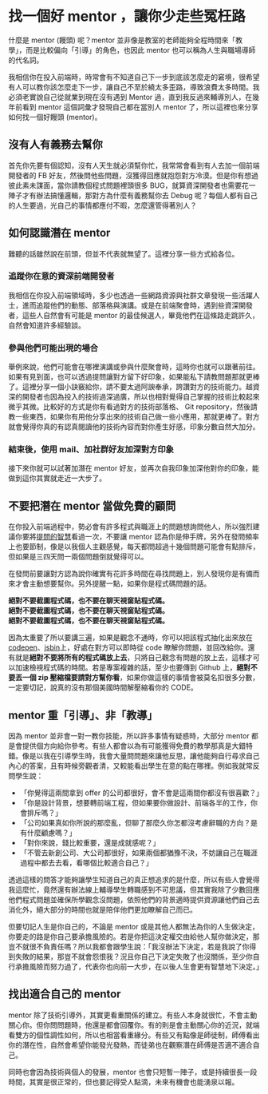 # 找一個好 mentor ，讓你少走些冤枉路

什麼是 mentor \(饅頭\) 呢？mentor 並非像是教室的老師能夠全程時間來「教學」，而是比較偏向「引導」的角色，也因此 mentor 也可以稱為人生與職場導師的代名詞。

我相信你在投入前端時，時常會有不知道自己下一步到底該怎麼走的窘境，很希望有人可以教你該怎麼走下一步，讓自己不至於繞太多歪路，導致浪費太多時間。我必須老實說自己從就業到現在沒有遇到 Mentor 過，直到我反過來輔導別人，在幾年前看到 mentor 這個詞彙才發現自己都在當別人 mentor 了，所以這裡也來分享如何找一個好饅頭 \(mentor\)。

## 沒有人有義務去幫你

首先你先要有個認知，沒有人天生就必須幫你忙，我常常會看到有人去加一個前端開發者的 FB 好友，然後問他些問題，沒獲得回應就抱怨對方冷漠。但是你有想過彼此素未謀面，當你請教個程式問題裡頭很多 BUG，就算資深開發者也需要花一陣子才有辦法搞懂邏輯，那對方為什麼有義務幫你去 Debug 呢？每個人都有自己的人生要過，光自己的事情都應付不暇，怎麼還管得著別人？

## 如何認識潛在 mentor

難聽的話雖然說在前頭，但並不代表就無望了。這裡分享一些方式給各位。

### 追蹤你在意的資深前端開發者

我相信在你投入前端領域時，多少也透過一些網路資源與社群文章發現一些活躍人士，進而追蹤他們的動態、部落格與演講。或是在前端聚會時，遇到些資深開發者，這些人自然會有可能是 mentor 的最佳候選人，畢竟他們在這條路走跳許久，自然會知道許多經驗談。

### 參與他們可能出現的場合

舉例來說，他們可能會在哪裡演講或參與什麼聚會時，這時你也就可以跟著前往。如果有見到面，也可以透過提問讓對方留下好印象，如果能私下請教問題那就更棒了。這裡分享一個小訣竅給你，請不要太過阿諛奉承，誇讚對方的技術能力。越資深的開發者也因為投入的技術過深過廣，所以也相對覺得自己掌握的技術比較起來微乎其微。比較好的方式是你有看過對方的技術部落格、 Git repository，然後請教一些東西，如果你有用他分享出來的技術自己做一些小應用，那就更棒了。對方就會覺得你真的有認真閱讀他的技術內容而對你產生好感，印象分數自然大加分。

### 結束後，使用 mail、加社群好友加深對方印象

接下來你就可以試著加潛在 mentor 好友，並再次自我印象加深他對你的印象，能做到這你其實就走近一大步了。

## 不要把潛在 mentor 當做免費的顧問

在你投入前端過程中，勢必會有許多程式與職涯上的問題想詢問他人，所以強烈建議你要將[提問的智慧](https://github.com/ryanhanwu/How-To-Ask-Questions-The-Smart-Way#在提問之前)看過一次，不要讓 mentor 認為你是伸手牌，另外在發問頻率上也要節制，像是以我個人主觀感覺，每天都問超過十幾個問題可能會有點排斥，但如果是三四天問一兩個問題倒就覺得可以。

在發問前要讓對方認為說你確實有花許多時間在尋找問題上，別人發現你是有備而來才會主動想要幫你。另外提醒一點，如果你是程式碼問題的話。

**絕對不要截圖程式碼，也不要在聊天視窗貼程式碼。  
絕對不要截圖程式碼，也不要在聊天視窗貼程式碼。  
絕對不要截圖程式碼，也不要在聊天視窗貼程式碼。**

因為太重要了所以要講三遍，如果是觀念不通時，你可以把該程式抽化出來放在[codepen](https://codepen.io/)、[jsbin](https://jsbin.com/?html,output)上，好處在對方可以即時從 code 瞭解你問題，並回改給你。還有就是**絕對不要將所有的程式碼放上去**，只將自己觀念有問題的放上去，這樣才可以加速檢視程式碼的時間。若是專案複雜的話，至少也要傳到 Github 上，**絕對不要丟一個 zip 壓縮檔要請對方幫你看**，如果你做這樣的事情會被莫名扣很多分數，一定要切記，說真的沒有那個美國時間解壓縮看你的 CODE。

## mentor 重「引導」、非「教導」

因為 mentor 並非會一對一教你技能，所以許多事情有疑惑時，大部分 mentor 都是會提供個方向給你參考。有些人都會以為有可能獲得免費的教學那真是大錯特錯。像是以我在引導學生時，我會大量問問題來讓他反思，讓他能夠自行尋求自己內心的答案，且有時候旁觀者清，又較能看出學生在意的點在哪裡。例如我就常反問學生說：

* 「你覺得這兩間拿到 offer 的公司都很好，會不會是這兩間你都沒有很喜歡？」
* 「你是設計背景，想要轉前端工程，但如果要你做設計、前端各半的工作，你會排斥嗎？」
* 「公司如果真如你所說的那麼亂，但聊了那麼久你怎都沒考慮辭職的方向？是有什麼顧慮嗎？」
* 「對你來說，錢比較重要，還是成就感呢？」
* 「不管去新創公司、大公司都很好，如果兩個都猶豫不決，不妨讓自己在職涯過程中都去去看，看哪個比較適合自己？」

透過這樣的問答才能夠讓學生知道自己的真正想追求的是什麼，所以有些人會覺得我這麼忙，竟然還有辦法線上輔導學生轉職感到不可思議，但其實我除了少數回應他們程式問題並確保所學觀念沒問題，依照他們的背景適時提供資源讓他們自己去消化外，絕大部分的時間也就是陪伴他們更加瞭解自己而已。

但要切記人生是你自己的，不論是 mentor 或是其他人都無法為你的人生做決定，你要走的路是你自己要承擔風險的。若是你把這決定權交由給他人幫你做決定，那豈不就很不負責任嗎？所以我都會跟學生說：「我沒辦法下決定，若是我說了你得到失敗的結果，那豈不就會怨恨我？況且你自己下決定失敗了也沒關係，至少你自行承擔風險而努力過了，代表你也向前一大步，在以後人生會更有智慧地下決定。」

## 找出適合自己的 mentor

mentor 除了技術引導外，其實更看重關係的建立。有些人本身就很忙，不會主動關心你。但你問問題時，他還是都會回覆你。有的則是會主動關心你的近況，就端看雙方的個性調性如何，所以也相當看重緣分。有些又有點像是師徒制，師傅看出你的潛在性，自然會希望你能發光發熱，而徒弟也在觀察潛在師傅是否適不適合自己。

同時也會因為技術與個人的發展，mentor 也會只短暫一陣子，或是持續很長一段時間，其實是很正常的，但也要記得受人點滴，未來有機會也能湧泉以報。


